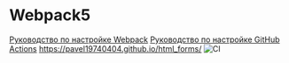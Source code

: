 # Webpack5

[Руководство по настройке Webpack](https://webpack.js.org/guides/)
[Руководство по настройке GitHub Actions](https://docs.github.com/en/actions/quickstart)
https://pavel19740404.github.io/html_forms/
![CI](https://github.com/Pavel19740404/html_forms/actions/workflows/web.yml/badge.svg)


